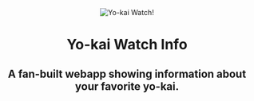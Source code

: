<div align="center"><img src="[https://occ-0-2794-2219.1.nflxso.net/dnm/api/v6/E8vDc_W8CLv7-yMQu8KMEC7Rrr8/AAAABcNPLXTlhdlEFQrrTj7aKzuKHRPOxeGeYX-FTEfsXLz48aguYLZccaznfl24VSqy8uFnK8rD3BQLdM_1nRoagLQKmbP0.jpg?r=178](https://archives.bulbagarden.net/media/upload/4/44/Pok%C3%A9mon_Gallery_Encounter_with_Shining.png)" alt="Yo-kai Watch!" align="center"></div>
<h1 align="center">Yo-kai Watch Info</h1>
<h2 align="center">A fan-built webapp showing information about your favorite yo-kai.</h3>
